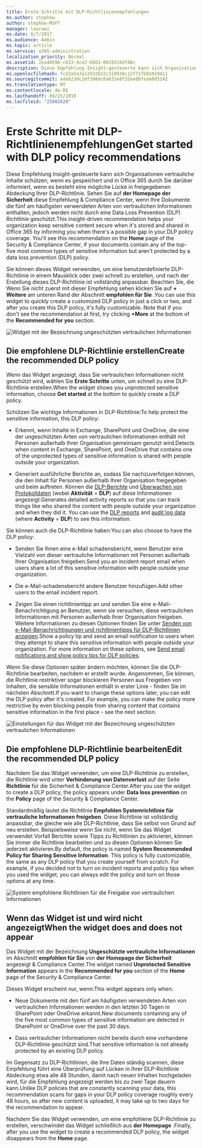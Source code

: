 ```yaml
---
title: Erste Schritte mit DLP-Richtlinienempfehlungen
ms.author: stephow
author: stephow-MSFT
manager: laurawi
ms.date: 8/7/2017
ms.audience: Admin
ms.topic: article
ms.service: o365-administration
localization_priority: Normal
ms.assetid: 2ea4459b-cb13-4ce2-b9d1-0619316df88c
description: Diese Empfehlung Insight-gesteuerte kann sich Organisationen vertrauliche Inhalte schützen, wenn es gespeichert und in Office 365 durch Sie darüber informiert, wenn es besteht eine mögliche Lücke in freigegebenen Abdeckung Ihrer DLP-Richtlinie. Sehen Sie auf der Homepage der Sicherheit diese Empfehlung &amp; Compliance Center, wenn Ihre Dokumente die fünf am häufigsten verwendeten Arten von vertraulichen Informationen enthalten, jedoch werden nicht durch eine DLP-Richtlinie geschützt.
ms.openlocfilehash: fcd3a5a3a12932b22c310938c12f71fb01019411
ms.sourcegitcommit: ede6230c2df398dc0a633e8f32ee0bfede0d5142
ms.translationtype: MT
ms.contentlocale: de-DE
ms.lasthandoff: 09/25/2018
ms.locfileid: "25002628"
---
```

# <a name="get-started-with-dlp-policy-recommendations"></a><span data-ttu-id="31097-104">Erste Schritte mit DLP-Richtlinienempfehlungen</span><span class="sxs-lookup"><span data-stu-id="31097-104">Get started with DLP policy recommendations</span></span>

<span data-ttu-id="31097-p102">Diese Empfehlung Insight-gesteuerte kann sich Organisationen vertrauliche Inhalte schützen, wenn es gespeichert und in Office 365 durch Sie darüber informiert, wenn es besteht eine mögliche Lücke in freigegebenen Abdeckung Ihrer DLP-Richtlinie. Sehen Sie auf **der Homepage der Sicherheit** diese Empfehlung &amp; Compliance Center, wenn Ihre Dokumente die fünf am häufigsten verwendeten Arten von vertraulichen Informationen enthalten, jedoch werden nicht durch eine Data Loss Prevention (DLP) Richtlinie geschützt.</span><span class="sxs-lookup"><span data-stu-id="31097-p102">This insight-driven recommendation helps your organization keep sensitive content secure when it's stored and shared in Office 365 by informing you when there's a possible gap in your DLP policy coverage. You'll see this recommendation on the **Home** page of the Security &amp; Compliance Center, if your documents contain any of the top-five most common types of sensitive information but aren't protected by a data loss prevention (DLP) policy.</span></span> 
  
<span data-ttu-id="31097-p103">Sie können dieses Widget verwenden, um eine benutzerdefinierte DLP-Richtlinie in einem Mausklick oder zwei schnell zu erstellen, und nach der Erstellung dieses DLP-Richtlinie ist vollständig anpassbar. Beachten Sie, die Wenn Sie nicht zuerst mit dieser Empfehlung sehen klicken Sie auf **+ Weitere** am unteren Rand der Abschnitt **empfohlen für Sie** .</span><span class="sxs-lookup"><span data-stu-id="31097-p103">You can use this widget to quickly create a customized DLP policy in just a click or two, and after you create this DLP policy, it's fully customizable. Note that if you don't see the recommendation at first, try clicking **+More** at the bottom of the **Recommended for you** section.</span></span> 
  
![Widget mit der Bezeichnung ungeschützten vertraulichen Informationen](media/91bc04d2-6eff-4294-8b73-b2d56d26ffc4.png)
  
## <a name="create-the-recommended-dlp-policy"></a><span data-ttu-id="31097-110">Die empfohlene DLP-Richtlinie erstellen</span><span class="sxs-lookup"><span data-stu-id="31097-110">Create the recommended DLP policy</span></span>

<span data-ttu-id="31097-111">Wenn das Widget angezeigt, dass Sie vertraulichen Informationen nicht geschützt wird, wählen Sie **Erste Schritte** unten, um schnell zu eine DLP-Richtlinie erstellen.</span><span class="sxs-lookup"><span data-stu-id="31097-111">When the widget shows you unprotected sensitive information, choose **Get started** at the bottom to quickly create a DLP policy.</span></span> 
  
<span data-ttu-id="31097-112">Schützen Sie wichtige Informationen in DLP-Richtlinie:</span><span class="sxs-lookup"><span data-stu-id="31097-112">To help protect the sensitive information, this DLP policy:</span></span>
  
- <span data-ttu-id="31097-113">Erkennt, wenn Inhalte in Exchange, SharePoint und OneDrive, die eine der ungeschützten Arten von vertraulichen Informationen enthält mit Personen außerhalb Ihrer Organisation gemeinsam genutzt wird.</span><span class="sxs-lookup"><span data-stu-id="31097-113">Detects when content in Exchange, SharePoint, and OneDrive that contains one of the unprotected types of sensitive information is shared with people outside your organization.</span></span>
    
- <span data-ttu-id="31097-p104">Generiert ausführliche Berichte an, sodass Sie nachzuverfolgen können, die den Inhalt für Personen außerhalb Ihrer Organisation freigegeben und beim auftreten. Können die [DLP-Berichte](view-the-dlp-reports.md) und [Überwachen von Protokolldaten](search-the-audit-log-in-security-and-compliance.md) (wobei **Aktivität** = **DLP**) auf diese Informationen angezeigt.</span><span class="sxs-lookup"><span data-stu-id="31097-p104">Generates detailed activity reports so that you can track things like who shared the content with people outside your organization and when they did it. You can use the [DLP reports](view-the-dlp-reports.md) and [audit log data](search-the-audit-log-in-security-and-compliance.md) (where **Activity** = **DLP**) to see this information.</span></span>
    
<span data-ttu-id="31097-116">Sie können auch die DLP-Richtlinie haben:</span><span class="sxs-lookup"><span data-stu-id="31097-116">You can also choose to have the DLP policy:</span></span>
  
- <span data-ttu-id="31097-117">Senden Sie Ihnen eine e-Mail schadensbericht, wenn Benutzer eine Vielzahl von dieser vertrauliche Informationen mit Personen außerhalb Ihrer Organisation freigeben.</span><span class="sxs-lookup"><span data-stu-id="31097-117">Send you an incident report email when users share a lot of this sensitive information with people outside your organization.</span></span>
    
- <span data-ttu-id="31097-118">Die e-Mail-schadensbericht andere Benutzer hinzufügen.</span><span class="sxs-lookup"><span data-stu-id="31097-118">Add other users to the email incident report.</span></span>
    
- <span data-ttu-id="31097-p105">Zeigen Sie einen richtlinientipp an und senden Sie eine e-Mail-Benachrichtigung an Benutzer, wenn sie versuchen, diese vertraulichen Informationen mit Personen außerhalb Ihrer Organisation freigeben. Weitere Informationen zu diesen Optionen finden Sie unter [Senden von e-Mail-Benachrichtigungen und richtlinientipps für DLP-Richtlinien anzeigen](use-notifications-and-policy-tips.md).</span><span class="sxs-lookup"><span data-stu-id="31097-p105">Show a policy tip and send an email notification to users when they attempt to share this sensitive information with people outside your organization. For more information on these options, see [Send email notifications and show policy tips for DLP policies](use-notifications-and-policy-tips.md).</span></span>
    
<span data-ttu-id="31097-p106">Wenn Sie diese Optionen später ändern möchten, können Sie die DLP-Richtlinie bearbeiten, nachdem er erstellt wurde. Angenommen, Sie können, die Richtlinie restriktiver sogar blockieren Personen aus Freigeben von Inhalten, die sensible Informationen enthält in erster Linie - finden Sie im nächsten Abschnitt.</span><span class="sxs-lookup"><span data-stu-id="31097-p106">If you want to change these options later, you can edit the DLP policy after it's created. For example, you can make the policy more restrictive by even blocking people from sharing content that contains sensitive information in the first place - see the next section.</span></span>
  
![Einstellungen für das Widget mit der Bezeichnung ungeschützten vertraulichen Informationen](media/b6106cbd-1bed-4582-aaef-b678de470c9b.png)
  
## <a name="edit-the-recommended-dlp-policy"></a><span data-ttu-id="31097-124">Die empfohlene DLP-Richtlinie bearbeiten</span><span class="sxs-lookup"><span data-stu-id="31097-124">Edit the recommended DLP policy</span></span>

<span data-ttu-id="31097-125">Nachdem Sie das Widget verwenden, um eine DLP-Richtlinie zu erstellen, die Richtlinie wird unter **Verhinderung von Datenverlust** auf der Seite **Richtlinie** für die Sicherheit &amp; Compliance Center.</span><span class="sxs-lookup"><span data-stu-id="31097-125">After you use the widget to create a DLP policy, the policy appears under **Data loss prevention** on the **Policy** page of the Security &amp; Compliance Center.</span></span> 
  
<span data-ttu-id="31097-p107">Standardmäßig lautet die Richtlinie **Empfohlen Systemrichtlinie für vertrauliche Informationen freigeben**. Diese Richtlinie ist vollständig anpassbar, die gleiche wie alle DLP-Richtlinie, dass Sie selbst von Grund auf neu erstellen. Beispielsweise wenn Sie nicht, wenn Sie das Widget verwendet Vorfall Berichte sowie Tipps zu Richtlinien zu aktivieren, können Sie immer die Richtlinie bearbeiten und zu diesen Optionen können Sie jederzeit aktivieren.</span><span class="sxs-lookup"><span data-stu-id="31097-p107">By default, the policy is named **System Recommended Policy for Sharing Sensitive Information**. This policy is fully customizable, the same as any DLP policy that you create yourself from scratch. For example, if you decided not to turn on incident reports and policy tips when you used the widget, you can always edit the policy and turn on those options at any time.</span></span>
  
![System empfohlene Richtlinien für die Freigabe von vertraulichen Informationen](media/2fc49f25-ec25-4433-add4-d60f73888f13.png)
  
## <a name="when-the-widget-does-and-does-not-appear"></a><span data-ttu-id="31097-130">Wenn das Widget ist und wird nicht angezeigt</span><span class="sxs-lookup"><span data-stu-id="31097-130">When the widget does and does not appear</span></span>

<span data-ttu-id="31097-131">Das Widget mit der Bezeichnung **Ungeschützte vertrauliche Informationen** im Abschnitt **empfohlen für Sie** von **der Homepage der Sicherheit** angezeigt &amp; Compliance Center.</span><span class="sxs-lookup"><span data-stu-id="31097-131">The widget named **Unprotected Sensitive Information** appears in the **Recommended for you** section of the **Home** page of the Security &amp; Compliance Center.</span></span> 
  
<span data-ttu-id="31097-132">Dieses Widget erscheint nur, wenn:</span><span class="sxs-lookup"><span data-stu-id="31097-132">This widget appears only when:</span></span>
  
- <span data-ttu-id="31097-133">Neue Dokumente mit den fünf am häufigsten verwendeten Arten von vertraulichen Informationen werden in den letzten 30 Tagen in SharePoint oder OneDrive erkannt.</span><span class="sxs-lookup"><span data-stu-id="31097-133">New documents containing any of the five most common types of sensitive information are detected in SharePoint or OneDrive over the past 30 days.</span></span>
    
- <span data-ttu-id="31097-134">Dass vertraulicher Informationen nicht bereits durch eine vorhandene DLP-Richtlinie geschützt sind.</span><span class="sxs-lookup"><span data-stu-id="31097-134">That sensitive information is not already protected by an existing DLP policy.</span></span>
    
<span data-ttu-id="31097-135">Im Gegensatz zu DLP-Richtlinien, die Ihre Daten ständig scannen, diese Empfehlung führt eine Überprüfung auf Lücken in Ihrer DLP-Richtlinie Abdeckung etwa alle 48 Stunden, damit nach neuen Inhalten hochgeladen wird, für die Empfehlung angezeigt werden bis zu zwei Tage dauern kann.</span><span class="sxs-lookup"><span data-stu-id="31097-135">Unlike DLP policies that are constantly scanning your data, this recommendation scans for gaps in your DLP policy coverage roughly every 48 hours, so after new content is uploaded, it may take up to two days for the recommendation to appear.</span></span>
  
<span data-ttu-id="31097-136">Nachdem Sie das Widget verwenden, um eine empfohlene DLP-Richtlinie zu erstellen, verschwindet das Widget schließlich aus **der Homepage** .</span><span class="sxs-lookup"><span data-stu-id="31097-136">Finally, after you use the widget to create a recommended DLP policy, the widget disappears from the **Home** page.</span></span> 
  

